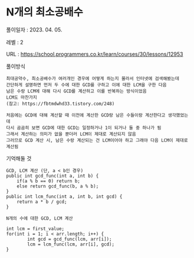 # N개의 최소공배수
풀이일자 : 2023. 04. 05.  
    
레벨 : 2    

URL : https://school.programmers.co.kr/learn/courses/30/lessons/12953
    
풀이방식

    최대공약수, 최소공배수가 여러개인 경우에 어떻게 하는지 몰라서 인터넷에 검색해봤는데
    간단하게 설명하면 먼저 두 수에 대한 GCD를 구하고 이에 대한 LCM을 구한 다음
    남은 수랑 LCM에 대해 다시 GCD를 계산하고 이를 반복하는 방식이었음
    LCM도 마찬가지
    (참고: https://fbtmdwhd33.tistory.com/248)

    처음에는 GCD에 대해 계산할 때 이전에 계산한 GCD랑 남은 수들이랑 계산한다고 생각했었는데
    다시 곰곰히 보면 GCD에 대한 GCD는 일정하거나 1이 되거나 둘 중 하나가 됨
    그래서 계산하는 의미가 없을 뿐더러 LCM이 제대로 계산되지 않음
    그러므로 GCD 계산 시, 남은 수랑 계산되는 건 LCM이어야 하고 그래야 다음 LCM이 제대로 계산됨


기억해둘 것  
    
    GCD, LCM 계산 (단, a < b인 경우)
    public int gcd_func(int a, int b) {
        if(a % b == 0) return b;
        else return gcd_func(b, a % b);
    }
    public int lcm_func(int a, int b, int gcd) {
        return a * b / gcd;
    }

    N개의 수에 대한 GCD, LCM 계산

    int lcm = first_value;
    for(int i = 1; i < arr.length; i++) {
            int gcd = gcd_func(lcm, arr[i]);
            lcm = lcm_func(lcm, arr[i], gcd);
    }